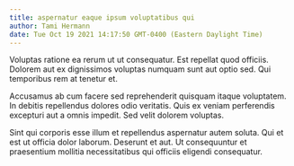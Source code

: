 ```yaml
---
title: aspernatur eaque ipsum voluptatibus qui
author: Tami Hermann
date: Tue Oct 19 2021 14:17:50 GMT-0400 (Eastern Daylight Time)
---
```

Voluptas ratione ea rerum ut ut consequatur. Est repellat quod officiis. Dolorem aut ex dignissimos voluptas numquam sunt aut optio sed. Qui temporibus rem at tenetur et.

 Accusamus ab cum facere sed reprehenderit quisquam itaque voluptatem. In debitis repellendus dolores odio veritatis. Quis ex veniam perferendis excepturi aut a omnis impedit. Sed velit dolorem voluptas.

 Sint qui corporis esse illum et repellendus aspernatur autem soluta. Qui et est ut officia dolor laborum. Deserunt et aut. Ut consequuntur et praesentium mollitia necessitatibus qui officiis eligendi consequatur.